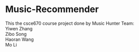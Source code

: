 # Music-Recommender
This the csce670 course project done by Music Hunter Team:<br>
Yiwen Zhang<br>
Zibo Song<br>
Haoran Wang<br>
Mo Li<br>
